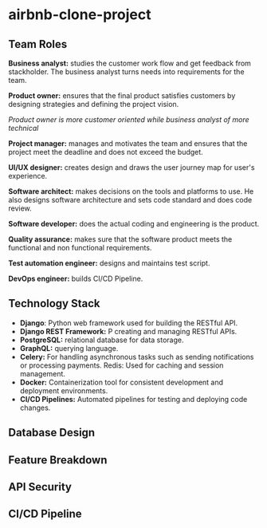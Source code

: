 # airbnb-clone-project

## Team Roles

**Business analyst:** studies the customer work flow and get feedback from stackholder. The business analyst turns needs into requirements for the team. 

**Product owner:** ensures that the final product satisfies customers by designing strategies and defining the project vision. 

*Product owner is more customer oriented while business analyst of more technical*

**Project manager:** manages and motivates the team and ensures that the project meet the deadline and does not exceed the budget. 

**UI/UX designer:** creates design and draws the user journey map for user's experience. 

**Software architect:** makes decisions on the tools and platforms to use. He also designs software architecture and sets code standard and does code review. 

**Software developer:** does the actual coding and engineering is the product. 

**Quality assurance:** makes sure that the software product meets the functional and non functional requirements.

**Test automation engineer:** designs and maintains test script. 

**DevOps engineer:** builds CI/CD Pipeline. 

## Technology Stack

- **Django**: Python web framework used for building the RESTful API.
- **Django REST Framework:** P creating and managing RESTful APIs.
- **PostgreSQL:** relational database for data storage.
- **GraphQL:** querying language.
- **Celery:** For handling asynchronous tasks such as sending notifications or processing payments.
Redis: Used for caching and session management.
- **Docker:** Containerization tool for consistent development and deployment environments.
- **CI/CD Pipelines:** Automated pipelines for testing and deploying code changes. 

## Database Design

## Feature Breakdown

## API Security

## CI/CD Pipeline

